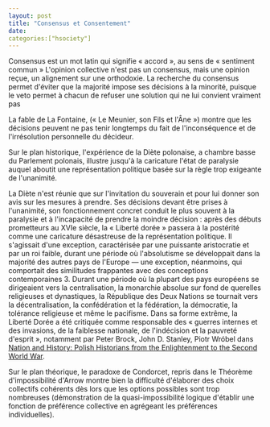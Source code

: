```yaml
---
layout: post
title: "Consensus et Consentement"
date:
categories:["hsociety"]
---
```


Consensus est un mot latin qui signifie « accord », au sens de « sentiment commun »
L'opinion collective n'est pas un consensus, mais une opinion reçue, un alignement sur une orthodoxie.
La recherche du consensus permet d'éviter que la majorité impose ses décisions à la minorité, puisque le veto permet à chacun de refuser une solution qui ne lui convient vraiment pas 

La fable de La Fontaine, (« Le Meunier, son Fils et l'Âne ») montre que les décisions peuvent ne pas tenir longtemps du fait de l'inconséquence et de l'irrésolution personnelle du décideur.

Sur le plan historique, l'expérience de la Diète polonaise, a chambre basse du Parlement polonais, illustre jusqu'à la caricature l'état de paralysie auquel aboutit une représentation politique basée sur la règle trop exigeante de l'unanimité.

La Diète n'est réunie que sur l'invitation du souverain et pour lui donner son avis sur les mesures à prendre. Ses décisions devant être prises à l'unanimité, son fonctionnement concret conduit le plus souvent à la paralysie et à l'incapacité de prendre la moindre décision : après des débuts prometteurs au XVIe siècle, la « Liberté dorée » passera à la postérité comme une caricature désastreuse de la représentation politique. Il s'agissait d'une exception, caractérisée par une puissante aristocratie et par un roi faible, durant une période où l'absolutisme se développait dans la majorité des autres pays de l'Europe ― une exception, néanmoins, qui comportait des similitudes frappantes avec des conceptions contemporaines 3. Durant une période où la plupart des pays européens se dirigeaient vers la centralisation, la monarchie absolue sur fond de querelles religieuses et dynastiques, la République des Deux Nations se tournait vers la décentralisation, la confédération et la fédération, la démocratie, la tolérance religieuse et même le pacifisme.
Dans sa forme extrême, la Liberté Dorée a été critiquée comme responsable des « guerres internes et des invasions, de la faiblesse nationale, de l'indécision et la pauvreté d'esprit », notamment par Peter Brock, John D. Stanley, Piotr Wróbel dans [Nation and History: Polish Historians from the Enlightenment to the Second World War](https://frama.link/hTxKR19H).

Sur le plan théorique, le paradoxe de Condorcet, repris dans le Théorème d'impossibilité d'Arrow montre bien la difficulté d'élaborer des choix collectifs cohérents dès lors que les options possibles sont trop nombreuses (démonstration de la quasi-impossibilité logique d'établir une fonction de préférence collective en agrégeant les préférences individuelles). 


